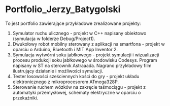 # Portfolio_Jerzy_Batygolski
To jest portfolio zawierające przykładowe zrealizowane projekty:

1. Symulator ruchu ulicznego - projekt w C++ napisany obiektowo (symulacja w folderze Debug/Project1).
2. Dwukołowy robot mobilny sterowany z aplikacji na smartfona - projekt w oparciu o Arduino, Bluetooth i MIT App Inventor 2.
3. Symulacja wytwórni soku jabłkowego - projekt symulacji i wizualizacji procesu produkcji soku jabłkowego w środowisku Codesys. Program napisany w ST na sterownik Astraaada. Nagrano przykładowy film ilustrujący działanie i możliwości symulacji.
4. Tester losowości sześciennych kości do gry - projekt układu elektronicznego z mikroprocesorem ATmega328P.
5. Sterowanie ruchem wózków na zakręcie taśmociągu - projekt z automatyki przemysłowej, schematy elektryczne w oparciu o przekaźniki.



